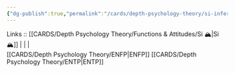 ```yaml
---
{"dg-publish":true,"permalink":"/cards/depth-psychology-theory/si-inferior/","noteIcon":"","created":"2023-01-05T15:12:41.670+01:00","updated":"2023-02-26T16:42:11.479+01:00"}
---
```


Links :: [[CARDS/Depth Psychology Theory/Functions & Attitudes/Si 🏔️\|Si 🏔️]] |  |  |  
[[CARDS/Depth Psychology Theory/ENFP\|ENFP]]
[[CARDS/Depth Psychology Theory/ENTP\|ENTP]]

